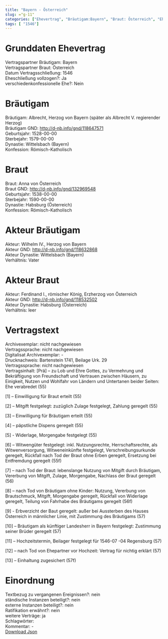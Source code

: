 ```yaml
---
title: "Bayern - Österreich"
slug: ="g-11"
categories: ["Ehevertrag", "Bräutigam:Bayern", "Braut: Österreich", "Eheschließung vollzogen?:Ja", "verschiedenkonfessionelle Ehe?:Nein", "Dynastie Bräutigam:Wittelsbach (Bayern)", "Akteur Bräutigam:Wilhelm IV., Herzog von Bayern", "Akteur Braut:Ferdinand I., römischer König, Erzherzog von Österreich", "Textbezug?:nein", "Ständisch?:nein", "Ratifikation?:nein", "Sonstiges?:ja", "Bräutigam:Bayern", "Braut: Österreich"]
tags: [ "1546"]
---
```

<!--more-->

# Grunddaten Ehevertrag

Vertragspartner Bräutigam: Bayern<br>
Vertragspartner Braut: Österreich<br>
Datum Vertragsschließung: 1546<br>
Eheschließung vollzogen?: Ja<br>
verschiedenkonfessionelle Ehe?: Nein<br>
# Bräutigam

Bräutigam: Albrecht, Herzog von Bayern (später als Albrecht V. regierender Herzog)<br>
Bräutigam GND: http://d-nb.info/gnd/118647571<br>
Geburtsjahr: 1528-00-00<br>
Sterbejahr: 1579-00-00<br>
Dynastie: Wittelsbach (Bayern)<br>
Konfession: Römisch-Katholisch<br>
# Braut

Braut: Anna von Österreich<br>
Braut GND: http://d-nb.info/gnd/132969548<br>
Geburtsjahr: 1538-00-00<br>
Sterbejahr: 1590-00-00<br>
Dynastie: Habsburg (Österreich)<br>
Konfession: Römisch-Katholisch<br>
# Akteur Bräutigam

Akteur: Wilhelm IV., Herzog von Bayern<br>
Akteur GND: http://d-nb.info/gnd/118632868<br>
Akteur Dynastie: Wittelsbach (Bayern)<br>
Verhältnis: Vater<br>
# Akteur Braut

Akteur: Ferdinand I., römischer König, Erzherzog von Österreich<br>
Akteur GND: http://d-nb.info/gnd/118532502<br>
Akteur Dynastie: Habsburg (Österreich)<br>
Verhältnis: leer<br>
# Vertragstext

Archivexemplar: nicht nachgewiesen<br>
Vertragssprache: nicht nachgewiesen<br>
Digitalisat Archivexemplar: -<br>
Drucknachweis: Bartenstein 1741, Beilage Urk. 29<br>
Vertragssprache: nicht nachgewiesen<br>
Vertragsinhalt: [Prä] – zu Lob und Ehre Gottes, zu Vermehrung und Bekräftigung von Freundschaft und Vertrauen zwischen Häusern, zu Einigkeit, Nutzen und Wohlfahr von Ländern und Untertanen beider Seiten: Ehe verabredet (55)

[1] – Einwilligung für Braut erteilt (55)

[2] – Mitgift festgelegt: zuzüglich Zulage festgelegt, Zahlung geregelt (55)

[3] – Einwilligung für Bräutigam erteilt (55)

[4] – päpstliche Dispens geregelt (55)

[5] - Widerlage, Morgengabe festgelegt (55)

[6] – Witwengüter festgelegt: inkl. Nutzungsrechte, Herrschaftsrechte, als 
Witwenversorgung, Witweneinkünfte festgelegt, Verschreibungsurkunde geregelt, Rückfall nach Tod der Braut ohne Erben geregelt, Ersetzung bei Entfremdung geregelt (55f)

[7] – nach Tod der Braut: lebenslange Nutzung von Mitgift durch Bräutigam, Vererbung von Mitgift, Zulage, Morgengabe, Nachlass der Braut geregelt (56)

[8] – nach Tod von Bräutigam ohne Kinder: Nutzung, Vererbung von Brautschmuck, Mitgift, Morgengabe geregelt, Rückfall von Widerlage geregelt, Teilung von Fahrhabe des Bräutigams geregelt (56f)

[9] - Erbverzicht der Baut geregelt: außer bei Aussterben des Hauses Österreich in männlicher Linie, mit Zustimmung des Bräutigams (57)

[10] – Bräutigam als künftiger Landesherr in Bayern festgelegt: Zustimmung seiner Brüder geregelt (57)

[11] – Hochzeitstermin, Beilager festgelegt für 1546-07 -04 Regensburg (57)

[12] – nach Tod von Ehepartner vor Hochzeit: Vertrag für nichtig erklärt (57)

[13] – Einhaltung zugesichert (57f)
<br>
# Einordnung

Textbezug zu vergangenen Ereignissen?: nein<br>
ständische Instanzen beteiligt?: nein<br>
externe Instanzen beteiligt?: nein<br>
Ratifikation erwähnt?: nein<br>
weitere Verträge: ja<br>
Schlagwörter: <br>
Kommentar: -<br>
[Download Json](/vertraege/vertrag-11.json)